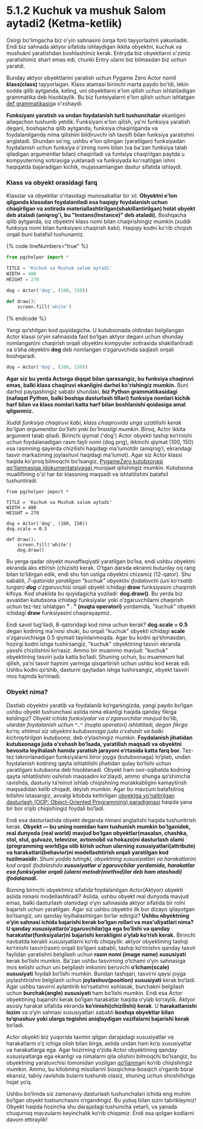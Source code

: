 # 5.1.2 Kuchuk va mushuk Salom aytadi2 (Ketma-ketlik)

Oxirgi bo'limgacha biz o'yin sahnasini (orqa fon) tayyorlashni yakunladik. Endi biz sahnada aktyor sifatida ishlaydigan ikkita obyektni, kuchuk va mushukni yaratishdan boshlashimiz kerak. Entryda biz obyektlarni o'zimiz yaratishimiz shart emas edi, chunki Entry ularni biz bilmasdan biz uchun yaratdi.

Bunday aktyor obyektlarini yaratish uchun Pygame Zero Actor nomli **klass(class)** tayyorlagan. Klass atamasi birinchi marta paydo bo'ldi, lekin sodda qilib aytganda, keling, uni obyektlarni e'lon qilish uchun ishlatiladigan grammatika deb hisoblaylik. Bu biz funtsiyalarni e'lon qilish uchun ishlatgan [def grammatikasi](https://roboticsware.gitbook.io/entry-python/boshlash/hello_world#funksiyani-qanday-yaratish-elon-qilish)ga o'xshaydi.

**Funksiyani yaratish va undan foydalanish turli tushunchalar** ekanligini allaqachon tushunib yetdik. Funksiyani e'lon qilish, ya'ni funksiya yaratish degani, boshqacha qilib aytganda, funksiya chaqirilganda va foydalanilganda nima qilishini bildiruvchi ish tavsifi bilan funksiya yaratishni anglatadi. Shundan so'ng, ushbu e'lon qilingan (yaratilgan) funksiyadan foydalanish uchun funksiya o'zining nomi bilan (va ba'zan funksiya talab qiladigan argumentlar bilan) chaqiriladi va funtsiya chaqirilgan paytda u kompyuterning xotirasiga yuklanadi va funksiyada ko'rsatilgan ishni haqiqatda bajaradigan kichik, mujassamlangan dastur sifatida ishlaydi.

### Klass va obyekt orasidagi farq

Klasslar va obyektlar o'rtasidagi munosabatlar bir xil. **Obyektni e'lon qilganda klassdan foydalaniladi esa haqiqiy foydalanish uchun chaqirilgan va xotirada materiallashtirilgan(shakillantirilgan) holat obyekt deb ataladi (aniqrog'i, bu "Instans(Instance)" deb ataladi).** Boshqacha qilib aytganda, siz obyektni klass nomi bilan chaqirishingiz mumkin (xuddi funksiya nomi bilan funksiyani chaqirish kabi). Haqiqiy kodni ko'rib chiqish orqali buni batafsil tushunamiz.

{% code lineNumbers="true" %}
```python
from pgzhelper import *

TITLE = 'Kuchuk va Mushuk salom aytadi'
WIDTH = 480
HEIGHT = 270

dog = Actor('dog', (100, 150))

def draw():
    screen.fill('white')
```
{% endcode %}

Yangi qo‘shilgan kod quyidagicha. U kutubxonada oldindan belgilangan Actor klassi (o‘yin sahnasida faol bo‘lgan aktyor degani uchun shunday nomlangan)ni chaqirish orqali obyektni kompyuter xotirasida shakillantiradi va o’sha obyektni **dog** deb nomlangan o‘zgaruvchida saqlash orqali boshqaradi.

```python
dog = Actor('dog', (100, 150))
```

**Agar siz bu yerda Actorga diqqat bilan qarasangiz, bu funksiya chaqiruvi emas, balki klass chaqiruvi ekanligini darhol ko'rishingiz mumkin.** Buni darhol payqashingiz sababi shundaki, **biz Python grammatikasidagi (nafaqat Python, balki boshqa dasturlash tillari) funksiya nomlari kichik harf bilan va klass nomlari katta harf bilan boshlanishi qoidasiga amal qilganmiz.**

_Xuddi funksiya chaqiruvi kabi, klass chaqiruvida unga uzatilishi kerak bo'lgan argumentlar bo'lishi yoki bo'lmasligi mumkin_. Biroq, Actor ikkita argument talab qiladi. Birinchi qiymat ('dog') Actor obyekti tashqi ko‘rinishi uchun foydalanadigan rasm fayli nomi (dog.png), ikkinchi qiymat (100, 150) esa rasmning qayerda chizilishi haqidagi ma’lumotdir (aniqrog'i, ekrandagi tasvir markazining joylashuvi haqidagi ma'lumot). Agar siz Actor klassi haqida ko'proq bilmoqchi bo'lsangiz, [PygameZero kutubxonasi qo'llanmasiga (dokumentatsiyaga) ](https://pygame-zero.readthedocs.io/en/latest/builtins.html#actors)murojaat qilishingiz mumkin. Kutubxona muallifining o'zi har bir klassning maqsadi va ishlatilishini batafsil tushuntiradi.

<pre class="language-python" data-line-numbers><code class="lang-python">from pgzhelper import *

TITLE = 'Kuchuk va Mushuk salom aytadi'
WIDTH = 480
HEIGHT = 270

dog = Actor('dog', (100, 150))
dog.scale = 0.5
<strong>
</strong>def draw():
    screen.fill('white')
    dog.draw()
</code></pre>

Bu yerga qadar obyekt muvaffaqiyatli yaratilgan bo‘lsa, endi ushbu obyektni ekranda aks ettirish (chizish) kerak. O‘tgan darsda ekranni butunlay oq rang bilan to‘ldirgan edik, endi shu fon ustiga obyektni chizamiz (12-qator). Shu sababli, _7-qatorida yaratilgan "kuchuk" obyektini ifodalovchi (uni ko‘rsatib turgan) **dog** o‘zgaruvchisi_ orqali obyekt ichidagi **draw** funksiyasini chaqirish kifoya. Kod shaklida bu quyidagicha yoziladi: **dog.draw()**. Bu yerda biz avvaldan kutubxona ichidagi funksiyalar yoki o‘zgaruvchilarni chaqirish uchun tez-tez ishlatgan **" . " (nuqta operatori)** yordamida, "kuchuk" obyekti ichidagi **draw** funksiyasini chaqirayapmiz.

Endi savol tug‘iladi, 8-qatoridagi kod nima uchun kerak? **dog.scale = 0.5** degan kodning ma'nosi shuki, bu orqali "kuchuk" obyekti ichidagi **scale** o‘zgaruvchisiga 0.5 qiymati tayinlanmoqda. Agar bu kodni qo‘shmasdan, hozirgi kodni ishga tushirsangiz, "kuchuk" obyektining tasviri ekranda yaxshi chizilishini ko‘rasiz. Ammo bir muammo mavjud: "kuchuk" obyektining tasviri juda katta bo‘ladi. Shuning uchun, bu muammoni hal qilish, ya’ni tasvir hajmini yarmiga qisqartirish uchun ushbu kod kerak edi. Ushbu kodni qo‘shib, dasturni qaytadan ishga tushirsangiz, obyekt tasviri mos hajmda ko‘rinadi.

### **Obyekt nima?**

Dastlab obyektni yaratib va foydalanib ko‘rganingizda, yangi paydo bo‘lgan ushbu obyekt tushunchasi aslida nima ekanligi haqida qanday fikrga keldingiz? _Obyekt ichida funksiyalar va o‘zgaruvchilar mavjud bo‘lib, ulardan foydalanish uchun **`"."`** (nuqta operatori) ishlatiladi, degan fikrga ko‘ra, ehtimol siz obyektni kutubxonaga juda o‘xshash va balki kichraytirilgan kutubxona,_ deb o‘ylashingiz mumkin. **Foydalanish jihatidan kutubxonaga juda o‘xshash bo‘lsada, yaratilish maqsadi va obyektni bevosita loyihalash hamda yaratish jarayoni o‘rtasida katta farq bor.** Tez-tez takrorlanadigan funksiyalarni biror joyga (kutubxonaga) to‘plab, undan foydalanish kodning qayta ishlatilishi jihatidan qulay bo‘lishi uchun yaratilgani kutubxona deb hisoblanadi. Obyekt ham oxir-oqibatda kodning qayta ishlatilishini oshirish maqsadini ko‘zlaydi, ammo shunga qo‘shimcha ravishda, dasturiy ta’minot ishlab chiqishning murakkabligini kamaytirish maqsadidan kelib chiqadi, deyish mumkin. Agar bu mavzuni batafsilroq bilishni istasangiz, avvalgi kitobda keltirilgan [obyektga yo‘naltirilgan dasturlash (OOP: Object-Oriented Programming) paradigmasi](https://roboticsware.gitbook.io/entry-python/dasturlash_paradigma/oop) haqida yana bir bor o‘qib chiqishingiz foydali bo‘ladi.

Endi esa dasturlashda obyekt deganda nimani anglatishi haqida tushuntirish kerak. **Obyekt — bu uning nomidan ham tushunish mumkin bo‘lganidek, real dunyoda (real world) mavjud bo‘lgan obyektlar(masalan, chashka, stol, stul, gulvazo, televizor, avtomobil va hokazo)ni dasturlash olami (programming world)ga olib kirish uchun ularning xususiyatlari(attribute) va harakatlari(behavior)ni modellashtirish orqali yaratilgan kod tuzilmasidir.** _Shuni yodda tutingki, obyektning xususiyatlari va harakatlarini kod orqali ifodalashda **xususiyatlar o‘zgaruvchilar yordamida, harakatlar esa funksiyalar orqali (ularni metodr(method)lar deb ham atashadi) ifodalanadi.**_

Bizning birinchi obyektimiz sifatida foydalanilgan Actor(Aktyor) obyekti aslida nimani modellashtiradi? Aslida, ushbu obyekt real dunyoda mavjud emas, balki dasturlash olamidagi o‘yin sahnasida aktyor sifatida bir rolni bajarish uchun yaratilgan. Agar siz ushbu obyektni ilk bor dizayn qilayotgan bo‘lsangiz, uni qanday loyihalashtirgan bo‘lar edingiz? **Ushbu obyektning o‘yin sahnasi ichida bajarishi kerak bo‘lgan rollari va mas'uliyatlari nima? U qanday xususiyatlar(o‘zgaruvchilar)ga ega bo‘lishi va qanday harakatlar(funksiyalar)ni bajarishi kerakligini o‘ylab ko‘rish kerak.** Birinchi navbatda kerakli xususiyatlarni ko‘rib chiqaylik: aktyor obyektining tashqi ko‘rinishi tasvir(rasm) orqali bo‘lgani sababli, tashqi ko‘rinishni qanday tasvir faylidan yaratishni belgilash uchun **rasm nomi (image name) xususiyati** kerak bo‘lishi mumkin. Ba'zan ushbu tasvirning o‘lchami o‘yin sahnasiga mos kelishi uchun uni belgilash imkonini beruvchi **o‘lcham(scale)** **xususiyati** foydali bo‘lishi mumkin. Bundan tashqari, tasvirni qaysi joyga joylashtirishni belgilash uchun **joylashuv(position)** **xususiyati** kerak bo‘ladi. Agar ushbu tasvirni aylantirib ko‘rsatishni xohlasak, burchakni belgilash uchun **burchak(angle) xususiyati** ham bo‘lishi mumkin. Endi esa Actor obyektining bajarishi kerak bo‘lgan harakatlar haqida o‘ylab ko‘raylik. Aktyor asosiy harakat sifatida ekranda **ko‘rinishi(chizilishi) kerak**. U **harakatlanishi lozim** va o‘yin sahnasi xususiyatlari sababli **boshqa obyektlar bilan to‘qnashuv** **yoki ularga tegishni aniqlaydigan vazifalarni bajarishi kerak** bo‘ladi.

Actor obyekti biz yuqorida taxmin qilgan darajadagi xususiyatlar va harakatlarni o‘z ichiga olish bilan birga, aslida undan ham ko‘p xususiyatlar va harakatlarga ega. Agar hozirning o‘zida Actor obyektining qanday xususiyatlarga ega ekanligi va nimalarni qila olishini bilmoqchi bo‘lsangiz, bu obyektning yaratuvchisi tomonidan yozilgan [qo‘llanma](https://pygame-zero.readthedocs.io/en/stable/builtins.html#actors)ni ko‘rib chiqishingiz mumkin. Ammo, bu kitobning misollarini bosqichma-bosqich o‘rganib borar ekansiz, tabiiy ravishda bularni tushunib olasiz, shuning uchun shoshilishga hojat yo‘q.

Ushbu bo‘limda siz zamonaviy dasturlash tushunchalari ichida eng muhim bo‘lgan obyekt tushunchasini o‘rgandingiz. Bu yutuq bilan sizni tabriklaymiz! Obyekt haqida hozircha shu darajadagi tushuncha yetarli, va yanada chuqurroq mavzularni keyinchalik ko‘rib chiqamiz. Endi esa qolgan kodlarni davom ettiraylik!
